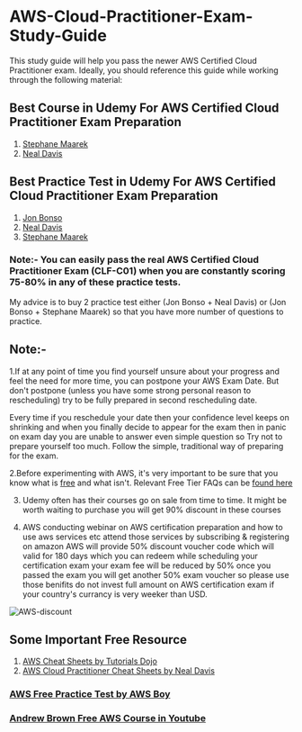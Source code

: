 # AWS-Cloud-Practitioner-Exam-Study-Guide
This study guide will help you pass the newer AWS Certified Cloud Practitioner exam. Ideally, you should reference this guide while working through the following material:

 ## Best Course in Udemy For AWS Certified Cloud Practitioner Exam Preparation

1. [Stephane Maarek](https://www.udemy.com/course/aws-certified-cloud-practitioner-new/)
2. [Neal Davis](https://www.udemy.com/course/aws-certified-cloud-practitioner-training-course/)

## Best Practice Test in Udemy For AWS Certified Cloud Practitioner Exam Preparation

1. [Jon Bonso](https://www.udemy.com/course/aws-certified-cloud-practitioner-practice-exams-amazon/)
2. [Neal Davis](https://www.udemy.com/course/aws-certified-cloud-practitioner-practice-exams-c/)
3. [Stephane Maarek](https://www.udemy.com/course/practice-exams-aws-certified-cloud-practitioner/)

### Note:- You can easily pass the real AWS Certified Cloud Practitioner Exam (CLF-C01) when you are constantly scoring 75-80% in any of these practice tests. 
 My advice is to buy 2 practice test either (Jon Bonso + Neal Davis) or (Jon Bonso + Stephane Maarek) so that you have more number of questions to practice.

## Note:-

1.If at any point of time you find yourself unsure about your progress and feel the need for more time, you can postpone your AWS Exam Date. But don't postpone (unless you have some strong personal reason to rescheduling) try to be fully prepared in second rescheduling date. 

Every time if you reschedule your date then your confidence level keeps on shrinking and when you finally decide to appear for the exam then in panic on exam day you are unable to answer even simple question so Try not to prepare yourself too much. Follow the simple, traditional way of preparing for the exam.

2.Before experimenting with AWS, it's very important to be sure that you know what is [free](https://aws.amazon.com/free/?all-free-tier.sort-by=item.additionalFields.SortRank&all-free-tier.sort-order=asc&awsf.Free%20Tier%20Types=*all&awsf.Free%20Tier%20Categories=*all) and what isn't. Relevant Free Tier FAQs can be [found here](https://aws.amazon.com/free/free-tier-faqs/)

3. Udemy often has their courses go on sale from time to time. It might be worth waiting to purchase you will get 90% discount in these courses

4. AWS conducting webinar on AWS certification preparation and how to use aws services etc attend those services by subscribing & registering on amazon
  AWS will provide 50% discount voucher code which will valid for 180 days which you can redeem while scheduling your certification exam your exam fee will be reduced by 50%
  once you passed the exam you will get another 50% exam voucher so please use those benifits do not invest full amount on AWS certification exam if your country's currancy
  is very weeker than USD.
  
  ![AWS-discount](https://user-images.githubusercontent.com/23288656/149208065-bb4304bf-4038-47a5-9140-1cc9736b3686.PNG)

  
  

## Some Important Free Resource

1. [AWS Cheat Sheets by Tutorials Dojo](https://tutorialsdojo.com/)
2. [AWS Cloud Practitioner Cheat Sheets by Neal Davis]( https://digitalcloud.training/certification-training/aws-certified-cloud-practitioner/)

### [AWS Free Practice Test by AWS Boy ](https://www.awsboy.com/aws-practice-exams/)

### [Andrew Brown Free AWS Course in Youtube](https://youtu.be/SOTamWNgDKc)






